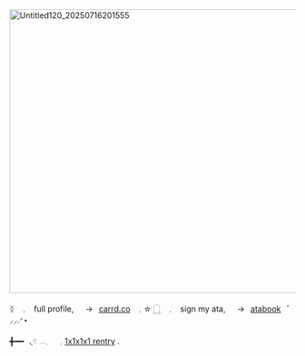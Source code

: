 <img width="1500" height="500" alt="Untitled120_20250716201555" src="https://github.com/user-attachments/assets/239812d6-b74b-48e5-912f-0b2fe0484ab0" />

ᛝ⠀﹒⠀full profile,⠀⠀→⠀[carrd.co](https://celinedeijii.carrd.co/)⠀﹒✮
𓉸⠀﹒⠀sign my ata,⠀⠀→⠀[atabook](https://celina.atabook.org/)⠀゛ ⸝⸝.ᐟ⋆

╋━━⠀◟𓏲 𓂃⠀⠀𓈒  [1x1x1x1 rentry](https://rentry.co/s5hgb447) .
